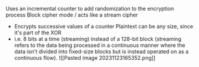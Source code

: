 Uses an incremental counter to add randomization to the encryption process
Block cipher mode / acts like a stream cipher
 - Encrypts successive values of a counter
Plaintext can be any size, since it's part of the XOR
 - i.e. 8 bits at a time (streaming) instead of a 128-bit block (streaming refers to the data being processed in a continuous manner where the data isn't divided into fixed-size blocks but is instead operated on as a continuous flow).
![[Pasted image 20231123165352.png]]